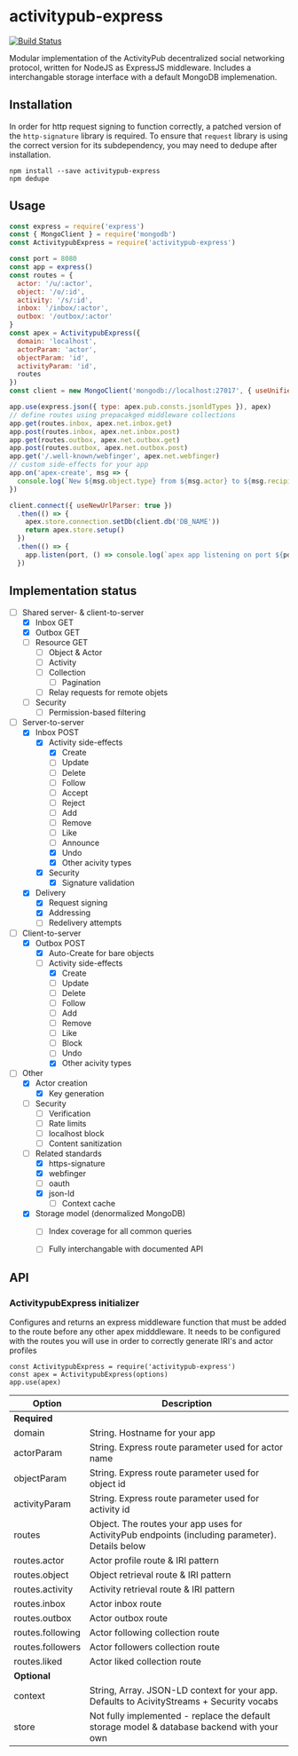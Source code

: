 # activitypub-express

[![Build Status](https://travis-ci.org/wmurphyrd/activitypub-express.svg?branch=master)](https://travis-ci.org/wmurphyrd/activitypub-express)

Modular implementation of the ActivityPub decentralized social networking protocol,
written for NodeJS as ExpressJS middleware.
Includes a interchangable storage interface with a default MongoDB implemenation.

## Installation

In order for http request signing to function correctly, a patched version of the `http-signature`
library is required. To ensure that `request` library is using the correct version for its subdependency,
you may need to dedupe after installation.

```
npm install --save activitypub-express
npm dedupe
```

## Usage

```js
const express = require('express')
const { MongoClient } = require('mongodb')
const ActivitypubExpress = require('activitypub-express')

const port = 8080
const app = express()
const routes = {
  actor: '/u/:actor',
  object: '/o/:id',
  activity: '/s/:id',
  inbox: '/inbox/:actor',
  outbox: '/outbox/:actor'
}
const apex = ActivitypubExpress({
  domain: 'localhost',
  actorParam: 'actor',
  objectParam: 'id',
  activityParam: 'id',
  routes
})
const client = new MongoClient('mongodb://localhost:27017', { useUnifiedTopology: true, useNewUrlParser: true })

app.use(express.json({ type: apex.pub.consts.jsonldTypes }), apex)
// define routes using prepacakged middleware collections
app.get(routes.inbox, apex.net.inbox.get)
app.post(routes.inbox, apex.net.inbox.post)
app.get(routes.outbox, apex.net.outbox.get)
app.post(routes.outbox, apex.net.outbox.post)
app.get('/.well-known/webfinger', apex.net.webfinger)
// custom side-effects for your app
app.on('apex-create', msg => {
  console.log(`New ${msg.object.type} from ${msg.actor} to ${msg.recipient}`)
})

client.connect({ useNewUrlParser: true })
  .then(() => {
    apex.store.connection.setDb(client.db('DB_NAME'))
    return apex.store.setup()
  })
  .then(() => {
    app.listen(port, () => console.log(`apex app listening on port ${port}`))
  })
```

## Implementation status

* [ ] Shared server- & client-to-server
  * [x] Inbox GET
  * [x] Outbox GET
  * [ ] Resource GET
    * [ ] Object & Actor
    * [ ] Activity
    * [ ] Collection
      * [ ] Pagination
    * [ ] Relay requests for remote objets
  * [ ] Security
    * [ ] Permission-based filtering
* [ ] Server-to-server
  * [x] Inbox POST
    * [x] Activity side-effects
      * [x] Create
      * [ ] Update
      * [ ] Delete
      * [ ] Follow
      * [ ] Accept
      * [ ] Reject
      * [ ] Add
      * [ ] Remove
      * [ ] Like
      * [ ] Announce
      * [x] Undo
      * [x] Other acivity types
    * [x] Security
      * [x] Signature validation
  * [x] Delivery
    * [x] Request signing
    * [x] Addressing
    * [ ] Redelivery attempts
* [ ] Client-to-server
  * [x] Outbox POST
    * [x] Auto-Create for bare objects
    * [ ] Activity side-effects
      * [x] Create
      * [ ] Update
      * [ ] Delete
      * [ ] Follow
      * [ ] Add
      * [ ] Remove
      * [ ] Like
      * [ ] Block
      * [ ] Undo
      * [x] Other acivity types
* [ ] Other
  * [x] Actor creation
    * [x] Key generation
  * [ ] Security
    * [ ] Verification
    * [ ] Rate limits
    * [ ] localhost block
    * [ ] Content sanitization
  * [ ] Related standards
    * [x] https-signature
    * [x] webfinger
    * [ ] oauth
    * [x] json-ld
      * [ ] Context cache
  * [x] Storage model (denormalized MongoDB)
    * [ ] Index coverage for all common queries
    * [ ] Fully interchangable with documented API


## API

### ActivitypubExpress initializer

Configures and returns an express middleware function that must be added to the route
before any other apex midddleware. It needs to be configured with the routes you will use
in order to correctly generate IRI's and actor profiles

```
const ActivitypubExpress = require('activitypub-express')
const apex = ActivitypubExpress(options)
app.use(apex)
```

Option | Description
--- | ---
**Required** |
domain | String. Hostname for your app
actorParam | String. Express route parameter used for actor name
objectParam | String. Express route parameter used for object id
activityParam | String. Express route parameter used for activity id
routes | Object. The routes your app uses for ActivityPub endpoints (including parameter). Details below
routes.actor | Actor profile route & IRI pattern
routes.object | Object retrieval route & IRI pattern
routes.activity | Activity retrieval route & IRI pattern
routes.inbox | Actor inbox route
routes.outbox | Actor outbox route
routes.following | Actor following collection route
routes.followers | Actor followers collection route
routes.liked | Actor liked collection route
**Optional** |
context | String, Array. JSON-LD context for your app. Defaults to AcivityStreams + Security vocabs
store | Not fully implemented - replace the default storage model & database backend with your own
